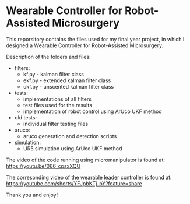 # Wearable Controller for Robot-Assisted Microsurgery

This reporsitory contains the files used for my final year project, in which I designed a Wearable Controller for Robot-Assisted Microsurgery.

Description of the folders and files:
- filters:
  - kf.py - kalman filter class
  - ekf.py - extended kalman filter class
  - ukf.py - unscented kalman filter class
- tests:
  - implementations of all filters
  - test files used for the results
  - implementation of robot control using ArUco UKF method
- old tests:
  - individual filter testing files
- aruco:
  - aruco generation and detection scripts
- simulation:
  - UR5 simulation using ArUco UKF method

The video of the code running using micromanipulator is found at:
https://youtu.be/066_cpsxXQU

The corresonding video of the wearable leader controller is found at:
https://youtube.com/shorts/YFJpbKTj-bY?feature=share

Thank you and enjoy!
